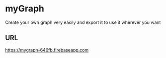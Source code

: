 # myGraph
Create your own graph very easily and export it to use it wherever you want
 
 ## URL
 https://mygraph-646fb.firebaseapp.com